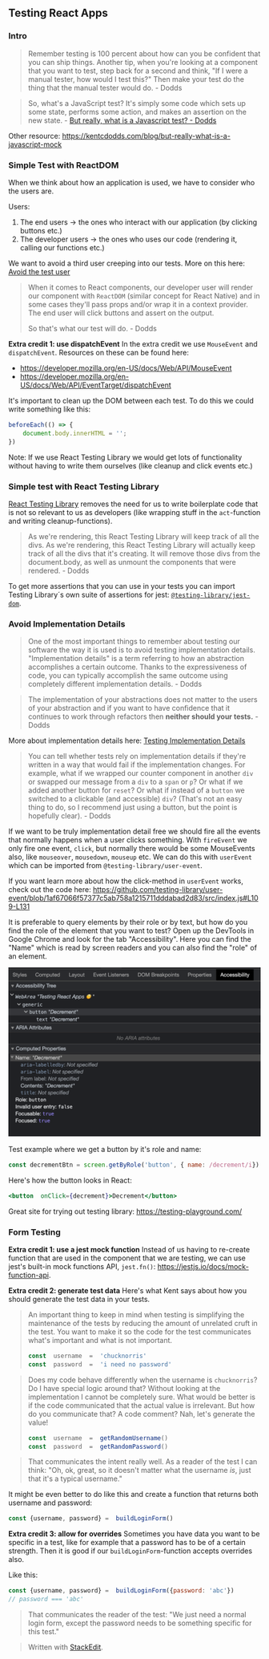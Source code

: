 
## Testing React Apps

### Intro
> Remember testing is 100 percent about how can you be confident that you can ship things. Another tip, when you're looking at a component that you want to test, step back for a second and think, "If I were a manual tester, how would I test this?" Then make your test do the thing that the manual tester would do. - Dodds

> So, what's a JavaScript test? It's simply some code which sets up some state, performs some action, and makes an assertion on the new state. - [But really, what is a Javascript test? - Dodds](https://kentcdodds.com/blog/but-really-what-is-a-javascript-test)

Other resource: https://kentcdodds.com/blog/but-really-what-is-a-javascript-mock

### Simple Test with ReactDOM

When we think about how an application is used, we have to consider who the users are.

Users:
1. The end users -> the ones who interact with our application (by clicking buttons etc.)
2. The developer users -> the ones who uses our code (rendering it, calling our functions etc.)

We want to avoid a third user creeping into our tests. More on this here: [Avoid the test user](https://kentcdodds.com/blog/avoid-the-test-user)

> When it comes to React components, our developer user will render our component with `ReactDOM` (similar concept for React Native) and in some cases they'll pass props and/or wrap it in a context provider. The end user will click buttons and assert on the output. 
> 
>So that's what our test will do. - Dodds


**Extra credit 1: use dispatchEvent**
In the extra credit we use `MouseEvent` and `dispatchEvent`. Resources on these can be found here:
* https://developer.mozilla.org/en-US/docs/Web/API/MouseEvent
* https://developer.mozilla.org/en-US/docs/Web/API/EventTarget/dispatchEvent

It's important to clean up the DOM between each test. To do this we could write something like this:

```js
beforeEach(() => {
	document.body.innerHTML = '';
})
```

Note: If we use React Testing Library we would get lots of functionality without having to write them ourselves (like cleanup and click events etc.)

### Simple test with React Testing Library

[React Testing Library](https://testing-library.com/react) removes the need for us to write boilerplate code that is not so relevant to us as developers (like wrapping stuff in the `act`-function and  writing cleanup-functions).

> As we're rendering, this React Testing Library will keep track of all the divs. As we're rendering, this React Testing Library will actually keep track of all the divs that it's creating. It will remove those divs from the document.body, as well as unmount the components that were rendered. - Dodds

To get more assertions that you can use in your tests you can import Testing Library´s own suite of assertions for jest: [`@testing-library/jest-dom`](http://testing-library.com/jest-dom).


### Avoid Implementation Details

> One of the most important things to remember about testing our software the way it is used is to avoid testing implementation details. "Implementation details" is a term referring to how an abstraction accomplishes a certain outcome. Thanks to the expressiveness of code, you can typically accomplish the same outcome using completely different implementation details. - Dodds

> The implementation of your abstractions does not matter to the users of your abstraction and if you want to have confidence that it continues to work through refactors then **neither should your tests.** - Dodds

More about implementation details here: [Testing Implementation Details](https://kentcdodds.com/blog/testing-implementation-details)

> You can tell whether tests rely on implementation details if they're written in a way that would fail if the implementation changes. For example, what if we wrapped our counter component in another `div` or swapped our message from a `div` to a `span` or `p`? Or what if we added another button for `reset`? Or what if instead of a `button` we switched to a clickable (and accessible) `div`? (That's not an easy thing to do, so I recommend just using a button, but the point is hopefully clear). - Dodds

If we want to be truly implementation detail free we should fire all the events that normally happens when a user clicks something. With `fireEvent` we only fire one event, `click`, but normally there would be some MouseEvents also, like `mouseover`, `mousedown`, `mouseup` etc. We can do this with `userEvent` which can be imported from `@testing-library/user-event`.

If you want learn more about how the click-method in `userEvent` works, check out the code here: https://github.com/testing-library/user-event/blob/1af67066f57377c5ab758a1215711dddabad2d83/src/index.js#L109-L131

It is preferable to query elements by their role or by text, but how do you find the role of the element that you want to test? Open up the DevTools in Google Chrome and look for the tab "Accessibility". Here you can find the "Name" which is read by screen readers and you can also find the "role" of an element.

![Screenshot showing how you can find accessibility properties on a HTML element](https://github.com/esplito/coding-notes/blob/master/accessibility_in_chrome.png?raw=true)

Test example where we get a button by it's role and name:
```js
const decrementBtn = screen.getByRole('button', { name: /decrement/i})
```
Here's how the button looks in React:
```jsx
<button  onClick={decrement}>Decrement</button>
```

Great site for trying out testing library: https://testing-playground.com/

### Form Testing

**Extra credit 1: use a jest mock function**
Instead of us having to re-create function that are used in the component that we are testing, we can use jest's built-in mock functions API, `jest.fn()`: https://jestjs.io/docs/mock-function-api.

**Extra credit 2: generate test data**
Here's what Kent says about how you should generate the test data in your tests.

>An important thing to keep in mind when testing is simplifying the maintenance of the tests by reducing the amount of unrelated cruft in the test. You want to make it so the code for the test communicates what's important and what is not important.
> ```javascript
> const  username  =  'chucknorris'
>const  password  =  'i need no password'
>```

>Does my code behave differently when the username is `chucknorris`? Do I have special logic around that? Without looking at the implementation I cannot be completely sure. What would be better is if the code communicated that the actual value is irrelevant. But how do you communicate that? A code comment? Nah, let's generate the value!
>```javascript
>const  username  =  getRandomUsername()
>const  password  =  getRandomPassword()
>```

>That communicates the intent really well. As a reader of the test I can think: "Oh, ok, great, so it doesn't matter what the username _is_, just that it's a typical username."

It might be even better to do like this and create a function that returns both username and password:
```javascript
const {username, password} =  buildLoginForm()
```

**Extra credit 3: allow for overrides**
Sometimes you have data you want to be specific in a test, like for example that a password has to be of a certain strength. Then it is good if our `buildLoginForm`-function accepts overrides also.

Like this:
```javascript
const {username, password} =  buildLoginForm({password: 'abc'})
// password === 'abc'
``` 
> That communicates the reader of the test: "We just need a normal login form, except the password needs to be something specific for this test."



> Written with [StackEdit](https://stackedit.io/).
<!--stackedit_data:
eyJoaXN0b3J5IjpbLTIyNjc1OTY3MywtNTQzMzU5ODg0LC00NT
M2MTc2NzcsLTQzMzg0NjUxMSwtMjExNDc2ODg4MCwyNjg1MTMy
ODUsMjEzNzQxNjQzNSwtMTcyNjQyMDg1NSw3MjI4MjUyODcsMj
ExMDg4MzQzNCw1MjQ5MjY5MTYsLTE0MzgxMjU4NzksMzg2MDUx
MDk1LDE4NzcwNTY0MzYsMTQ1MTI2ODIwNyw2MzQ4OTU2ODQsLT
MxNzI4MTk0OSwxNDU2MDgxNjE1LDI5NzgxODA0MCwtMTk5NTQx
NjA0N119
-->